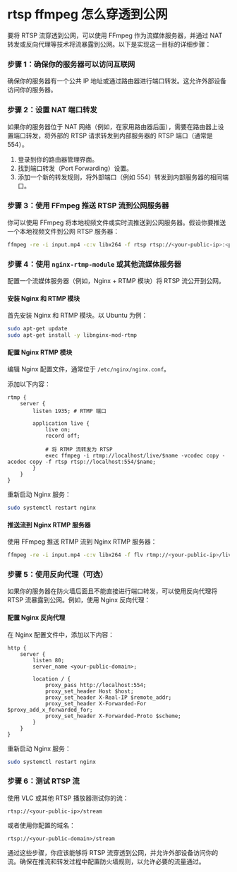 # rtsp ffmpeg 怎么穿透到公网

要将 RTSP 流穿透到公网，可以使用 FFmpeg 作为流媒体服务器，并通过 NAT 转发或反向代理等技术将流暴露到公网。以下是实现这一目标的详细步骤：

### 步骤 1：确保你的服务器可以访问互联网

确保你的服务器有一个公共 IP 地址或通过路由器进行端口转发。这允许外部设备访问你的服务器。

### 步骤 2：设置 NAT 端口转发

如果你的服务器位于 NAT 网络（例如，在家用路由器后面），需要在路由器上设置端口转发，将外部的 RTSP 请求转发到内部服务器的 RTSP 端口（通常是 554）。

1. 登录到你的路由器管理界面。
2. 找到端口转发（Port Forwarding）设置。
3. 添加一个新的转发规则，将外部端口（例如 554）转发到内部服务器的相同端口。

### 步骤 3：使用 FFmpeg 推送 RTSP 流到公网服务器

你可以使用 FFmpeg 将本地视频文件或实时流推送到公网服务器。假设你要推送一个本地视频文件到公网 RTSP 服务器：

```bash
ffmpeg -re -i input.mp4 -c:v libx264 -f rtsp rtsp://<your-public-ip>:<port>/stream
```

### 步骤 4：使用 `nginx-rtmp-module` 或其他流媒体服务器

配置一个流媒体服务器（例如，Nginx + RTMP 模块）将 RTSP 流公开到公网。

#### 安装 Nginx 和 RTMP 模块

首先安装 Nginx 和 RTMP 模块。以 Ubuntu 为例：

```bash
sudo apt-get update
sudo apt-get install -y libnginx-mod-rtmp
```

#### 配置 Nginx RTMP 模块

编辑 Nginx 配置文件，通常位于 `/etc/nginx/nginx.conf`。

添加以下内容：

```nginx
rtmp {
    server {
        listen 1935; # RTMP 端口

        application live {
            live on;
            record off;

            # 将 RTMP 流转发为 RTSP
            exec ffmpeg -i rtmp://localhost/live/$name -vcodec copy -acodec copy -f rtsp rtsp://localhost:554/$name;
        }
    }
}
```

重新启动 Nginx 服务：

```bash
sudo systemctl restart nginx
```

#### 推送流到 Nginx RTMP 服务器

使用 FFmpeg 推送 RTMP 流到 Nginx RTMP 服务器：

```bash
ffmpeg -re -i input.mp4 -c:v libx264 -f flv rtmp://<your-public-ip>/live/stream
```

### 步骤 5：使用反向代理（可选）

如果你的服务器在防火墙后面且不能直接进行端口转发，可以使用反向代理将 RTSP 流暴露到公网。例如，使用 Nginx 反向代理：

#### 配置 Nginx 反向代理

在 Nginx 配置文件中，添加以下内容：

```nginx
http {
    server {
        listen 80;
        server_name <your-public-domain>;

        location / {
            proxy_pass http://localhost:554;
            proxy_set_header Host $host;
            proxy_set_header X-Real-IP $remote_addr;
            proxy_set_header X-Forwarded-For $proxy_add_x_forwarded_for;
            proxy_set_header X-Forwarded-Proto $scheme;
        }
    }
}
```

重新启动 Nginx 服务：

```bash
sudo systemctl restart nginx
```

### 步骤 6：测试 RTSP 流

使用 VLC 或其他 RTSP 播放器测试你的流：

```text
rtsp://<your-public-ip>/stream
```

或者使用你配置的域名：

```text
rtsp://<your-public-domain>/stream
```

通过这些步骤，你应该能够将 RTSP 流穿透到公网，并允许外部设备访问你的流。确保在推流和转发过程中配置防火墙规则，以允许必要的流量通过。
